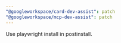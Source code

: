 ```yaml
---
"@googleworkspace/card-dev-assist": patch
"@googleworkspace/mcp-dev-assist": patch
---
```


Use playwright install in postinstall.
